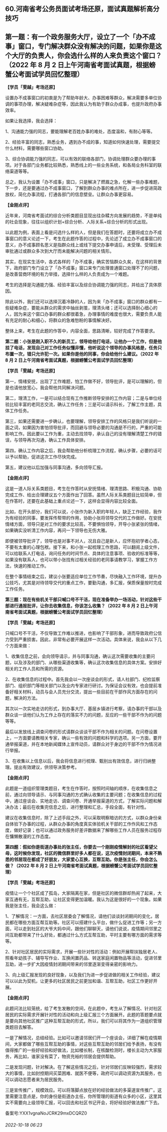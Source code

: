 ## 60.河南省考公务员面试考场还原，面试真题解析高分技巧
**第一题：有一个政务服务大厅，设立了一个「办不成事」窗口，专门解决群众没有解决的问题，如果你是这个大厅的负责人，你会选什么样的人来负责这个窗口？（2022 年 8 月 2 日上午河南省考面试真题，根据螃蟹公考面试学员**回忆整理）
--------------------------------------------------------------------------------------------------------------------


**【学员「雯越」考场还原】**


设置办不成事窗口的初衷是为了帮助年龄大、办事困难等群众，解决需要多单位协调的事项办理，解决疑难杂症等，因此我认为有助于群众办成事，也提升政府办事效率。


如果让我选择，我会选择：


1、沟通能力强的同志，要能理解老百姓办事的难处，态度温和，有耐心等等。


2、经验丰富的同志，熟悉业务，遇到办不成的事，知道如何快速处理，需要提交什么材料，需要哪些窗口协助。


3、综合协调能力强的同志，可以有效的联络各部门，协调处理群众要办理的事项。对于各部门业务都比较熟悉，熟悉线上的一些业务系统，和各局业务科室的联络渠道等等。


总之，我认为设置「办不成事」窗口，只是解决了燃眉之急，化解一些办事难题，下一步，还是要通过办不成事窗口，了解到群众办事的难点所在，进一步促进简政放权，简化办事流程，打通各部门的信息壁垒。让群众办事更容易。


**【金刚点评】**


近年来，河南省考面试的综合分析类题目显现出往杂糅方向发展的趋势，不是单纯的社会现象，往往以组织计划+综合分析、人际关系+综合分析的形式出现。


以此题为例，表面上看是问选什么样的人，但是我们在答题时，还要将成立办不成事窗口的意义论述一下，考生在此题作答的过程中，先论述了成立办不成事窗口的意义，办不成事顾名思义是指群众线上或线下提交办事申请后，未受理、受理后未审批通过或群众多次到大厅而未能解决问题的相关情形。


其实，在现实生活中，各式各样的「办不成事」确实苦恼群众久矣，在这样的背景下，政府部门专门设立了「办不成事」窗口来专门处理普通窗口处理不了的问题，是改善营商环境的有力举措，选择什么样的人负责成为一个难题。


考生的选择是沟通能力强、经验丰富以及综合协调能力强的同志，并给出了具体原因。


除此以外，我们还可以选择沉着冷静的人，因为来「办不成事」窗口的群众都有一些疑难杂症，要能从群众的需求中抽丝剥茧，理清头绪；还可以选择耐心细心的人，因为来这个窗口办事的群众都很着急，办理事情的难度也很大，需要负责人能有充足的耐心和细心，将群众的急难愁盼的事情解决好。


整体上来，考生在此题的作答中，内容全面，思路清晰，较好完成了作答要求。


**第二题：小张是刚入职不久的新员工，领导给他打电话，让他办一个工作，但是他挂了电话，发现自己对工作任务似懂非懂，他听说这个领导的办事风格是，任务只布置一次，错只允许犯一次。如果你是他的同事，你会给他什么建议。（2022 年 8 月 2 日上午河南省考面试真题，根据螃蟹公考面试学员回忆整理）**


**【学员「雯越」考场还原】**


第一，情绪安抚，出现了工作难题，怕工作做不好，领导批评，是可以理解的，但是也请他放宽心，我会帮他共同解决问题。


第二，理清工作，一是可以结合现有工作推断领导安排的工作内容；二是与单位经验比较丰富的老同志交流，确认工作任务；三是可以请示科长，了解工作主题，具体工作任务。


第三，如果还需要进一步确认，也要理解，领导安排工作的风格只是我们听说的一面之词，如果因为害怕领导批评，而回避与领导必要的沟通是不行的，严重的可能影响工作。因此要以工作为重，主动去找领导，承认自己的没有理解清楚工作的错误，与领导再次沟通，确认工作具体安排。


第四，确认工作内容之后，我会帮助他分析梳理工作流程，确认步骤，必要的话可以予以帮助，促进这次工作尽快完成。


第五，建议他以后加强与同事沟通，多向领导汇报。


**【金刚点评】**


这是一道人际关系类题目，考生在作答时从安抚情绪、理清思路、积极沟通、协助完成工作、给出合理建议五个方面作出了回答。虽然人际关系类题目比较简单，但在作答时，还要在此基础上重点论述一下，这样会显得内容比较全面。


比如，在开头部分，我们可以说，小张作为新入职的年轻人，缺乏工作经验，我作为有经验的同事，要发挥传帮带的作用，协助小张将领导交代的工作做好。在安抚情绪方面，领导只是对工作的要求比较高，不要惧怕领导，开导小张紧张的情绪，如果确实没听清工作内容，再问一下领导也无伤大雅。


即便被领导批评了，领导也是对事不对人，况且自己是新人，应怀抱初学者心态，不要有太重的心理包袱。接下来，和小张一起梳理工作思路，可以翻阅上级文件，可以给联系人打电话，询问任务的时间节点、具体的注意事项、验收的标准等等，如果没有联系人，也可以带小张找有过相关经验的老同事请教学习，掌握工作方法，快速的推动工作。


在整个事情结束之后，建议小张要适应单位工作节奏，尽快融入工作环境，提升办公技巧，尤其是对待领导交代的重点工作，要勤沟通，多汇报，保质保量按时完成工作任务。


**第三题：现在有些机关干部只喊口号不干活，现在准备举办一场活动，针对这些干部进行通报批评，让你去收集信息，你该怎么收集？（2022 年 8 月 2 日上午河南省考面试真题，根据螃蟹公考面试学员回忆整理）**


**【学员「雯越」考场还原】**


只喊口号不干活，不仅导致工作难以推进，也影响了干部形象，进而导致政府公信力受到严重损害。因此，非常有必要开展这样一次活动。具体来说，我会从以下几个方面来做：


1、收集信息之前，会向领导请示，并与同事沟通，确认这次需要收集的主要问题，以及涉及的部门、从哪些渠道收集等，确认这次收集信息的具体方案。安排好相关的工作人员和所需的资源。


2、在收集信息的过程中。首先我会以一次座谈会的形式，请人社部门、纪检监察部门、组织部门等相关部门以及业内专家进行研讨。为保证会议有效，也会提前准备好相关材料，动员与会人员充分交流，提出一些目前在干部作风方面存在的问题，解决的方法。


其次以一次实地走访的形式，到办事大厅、基层乡镇进行考察，请办事的干部以及群众谈一谈他们认为工作上存在的落实不力的问题，反应的一些干部不作为的问题等等。


最后以发放线上调查问卷的形式请群众谈谈干部不作为相关的问题。在问卷设置上，一方面要请教相关专家，确认一些有效的问题和科学的选项。另一方面，要开通举报渠道，并在本地新闻媒体上宣传动员，请群众对于身边的干部不作为情况进行举报。


3、在收集以上信息以后，我会将信息进行梳理、甄别出有效信息，进行归纳整理。提出有效建议，供领导决策参考。


**【金刚点评】**


此题是一道组织管理类题目，考生在作答时，按照时间轴的顺序，在收集信息之前，通过向领导请示、与同事沟通的方式确认收集的主要问题；在收集信息的过程中，通过座谈会、实地走访、调查问卷、开通举报渠道的方式，了解实际问题和解决办法；最后在收集完信息之后，进行整理和汇总，手段全面，有针对性。


建议在收集信息时，除了上述手段之外，可以采取明察暗访的方式，以群众身份亲自体验下办事的过程，从群众办事的角度真实体验机关干部的工作作风和工作态度，做好记录；也可以通过政务服务好差评数据来了解哪些工作人员在服务过程存在慵懒散漫的工作态度。


**第四题：假如你是街道办事处的张主任，你要去一个刚刚疫情解封的社区看望父母，这时候你发现，社区的微信群里好多人都在说，这次疫情封闭期间，本来不熟悉的邻居现在都成了好朋友，大家爱心互换，互帮互助。你是张主任，你会怎么做？（2022 年 8 月 2 日上午河南省考面试真题，根据螃蟹公考面试学员回忆整理）**


**【学员「雯越」考场还原】**


疫情让一个个社区成了孤岛，大家隔离在家，但是社区的微信群却热闹了起来，大家互通有无，互帮互助，让社区变得更加温暖。我认为这是很好的一个现象。如果我是张主任，我会这么做：


1、了解情况：一方面，去社区居委会了解情况，请他们谈谈封闭期间的变化，居民都在哪些方面互帮互助等。社区可以搭建什么平台，做什么促进工作等；另一方面，可以走到社区的大爷大妈中间，跟他们聊聊天，请他们说说，疫情期间邻里之间互助都带来了什么好处，都通过什么方式互帮互助，平时主要有哪方面的需求等等。


2、针对社区居民的实际需求，开展一些针对性的活动：例如开展帮扶独居老人、照看年幼孩子、辅导写作业、互换闲置药品、转送家庭闲置物品等活动，促进邻里互助，进一步扩大因疫情封闭期间带来的邻里逐渐变得亲密的影响力。


3、向上级汇报发现的良好现象，以及我们为进一步促进做的相关工作经验，建议可以以此为契机，让更多的社区居民之前更加和谐、互帮互助，社区工作更好开展。


**【金刚点评】**


此题问法比较笼统，给了考生发散的空间，在此题中，考生从了解情况、针对社区居民的实际需求开展针对性的活动和向上级汇报三个方面展开。此题的答题要点就是要向其他社区推广这种互帮互助的形式，所以，我们可以将其作为一道组织管理类题目去解答。


一是了解情况，总结经验。比如可以邀请邻居们开一个座谈会，详细了解在疫情期间，大家都做了哪些互帮互助的事情，对这些互帮互助的邻居们给予表扬，有没有值得推广的一些好经验和好做法，比如楼长制，在核酸检测时，楼长主动为大家服务，再比如，谁家没有菜了，物资充裕的邻居会提供帮助。


二是发现问题，针对解决。在了解这些情况之后，针对邻居们反映较强烈，需求较大的事情，比如封控期间买菜困难、就医不便等，政府可以调动资源为其服务，也可以调动志愿者来为居民服务。


三是宣传推广，规模效应。可以将落脚点放在好的经验做法的多渠道宣传推广。这里需要注意点是，你的身份是街道办主任，你所管理的街道有众多的小区，这里其实不需要向上级领导汇报，可以回去和社区书记开会，将好经验好做法推广下去。


备案号:YXX1vgnaNoJCRK29mxDCQRZ0


###### 2022-10-18 06:23
